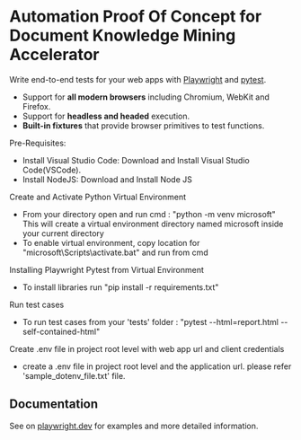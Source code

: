 # Automation Proof Of Concept for Document Knowledge Mining Accelerator

Write end-to-end tests for your web apps with [Playwright](https://github.com/microsoft/playwright-python) and [pytest](https://docs.pytest.org/en/stable/).

- Support for **all modern browsers** including Chromium, WebKit and Firefox.
- Support for **headless and headed** execution.
- **Built-in fixtures** that provide browser primitives to test functions.

Pre-Requisites:  

- Install Visual Studio Code: Download and Install Visual Studio Code(VSCode).
- Install NodeJS: Download and Install Node JS

Create and Activate Python Virtual Environment

- From your directory open and run cmd : "python -m venv microsoft"
This will create a virtual environment directory named microsoft inside your current directory
- To enable virtual environment, copy location for "microsoft\Scripts\activate.bat" and run from cmd

Installing Playwright Pytest from Virtual Environment

- To install libraries run "pip install -r requirements.txt"


Run test cases

- To run test cases from your 'tests' folder : "pytest --html=report.html --self-contained-html"

Create .env file in project root level with web app url and client credentials

- create a .env file in project root level and the application url. please refer 'sample_dotenv_file.txt' file.

## Documentation

See on [playwright.dev](https://playwright.dev/python/docs/test-runners) for examples and more detailed information.
